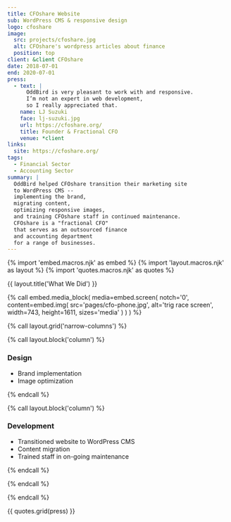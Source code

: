 ```yaml
---
title: CFOshare Website
sub: WordPress CMS & responsive design
logo: cfoshare
image:
  src: projects/cfoshare.jpg
  alt: CFOshare's wordpress articles about finance
  position: top
client: &client CFOshare
date: 2018-07-01
end: 2020-07-01
press:
  - text: |
      OddBird is very pleasant to work with and responsive.
      I’m not an expert in web development,
      so I really appreciated that.
    name: LJ Suzuki
    face: lj-suzuki.jpg
    url: https://cfoshare.org/
    title: Founder & Fractional CFO
    venue: *client
links:
  site: https://cfoshare.org/
tags:
  - Financial Sector
  - Accounting Sector
summary: |
  OddBird helped CFOshare transition their marketing site
  to WordPress CMS --
  implementing the brand,
  migrating content,
  optimizing responsive images,
  and training CFOshare staff in continued maintenance.
  CFOshare is a "fractional CFO"
  that serves as an outsourced finance
  and accounting department
  for a range of businesses.
---
```


{% import 'embed.macros.njk' as embed %}
{% import 'layout.macros.njk' as layout %}
{% import 'quotes.macros.njk' as quotes %}

{{ layout.title('What We Did') }}

{% call embed.media_block(
  media=embed.screen(
    notch='0',
    content=embed.img(
      src='pages/cfo-phone.jpg',
      alt='trig race screen',
      width=743,
      height=1611,
      sizes='media'
    )
  )
) %}


{% call layout.grid('narrow-columns') %}

{% call layout.block('column') %}

### Design

- Brand implementation
- Image optimization

{% endcall %}

{% call layout.block('column') %}

### Development

- Transitioned website to WordPress CMS
- Content migration
- Trained staff in on-going maintenance

{% endcall %}

{% endcall %}

{% endcall %}

{{ quotes.grid(press) }}
